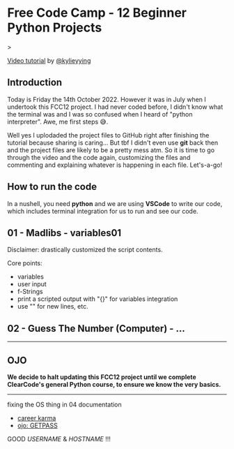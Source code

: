# Free Code Camp - 12 Beginner Python Projects

<!--
Include smth along the lines of:
- terminal games...


-->>





[Video tutorial](https://youtu.be/8ext9G7xspg) by [@kylieyying](https://github.com/kying18) 
## Introduction

Today is Friday the 14th October 2022. However it was in July when I undertook this FCC12 project. I had never coded before, I didn't know what the terminal was and I was so confused when I heard of "python interpreter". Awe, me first steps 😅.

Well yes I uplodaded the project files to GitHub right after finishing the tutorial because sharing is caring... But tbf I didn't even use **git** back then and the project files are likely to be a pretty mess atm. So it is time to go through the video and the code again, customizing the files and commenting and explaining whatever is happening in each file. Let's-a-go!


## How to run the code

In a nushell, you need **python** and we are using **VSCode** to write our code, which includes terminal
integration for us to run and see our code.

## 01 - Madlibs - variables01

Disclaimer: drastically customized the script contents.

Core points:
- variables
- user input
- f-Strings
- print a scripted output with "{}" for variables integration
- use "\" for new lines, etc.


## 02 - Guess The Number (Computer) - ...

---
## OJO

**We decide to halt updating this FCC12 project until we complete ClearCode's general Python course, to ensure we know the very basics.**



---

fixing the OS thing in 04
documentation
- [career karma](https://careerkarma.com/wiki/python-file-not-found-error/)
- [ojo: GETPASS](https://stackoverflow.com/questions/58947760/os-getlogin-doesnt-get-the-right-account-name)


GOOD *USERNAME* & *HOSTNAME* !!!